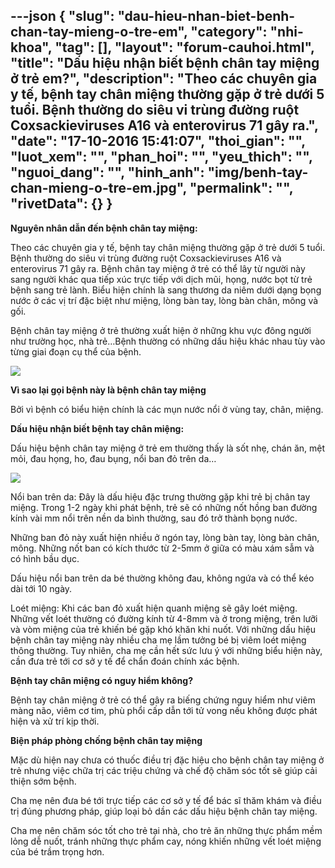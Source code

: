 ---json
{
    "slug": "dau-hieu-nhan-biet-benh-chan-tay-mieng-o-tre-em",
    "category": "nhi-khoa",
    "tag": [],
    "layout": "forum-cauhoi.html",
    "title": "Dấu hiệu nhận biết bệnh chân tay miệng ở trẻ em?",
    "description": "Theo các chuyên gia y tế, bệnh tay chân miệng thường gặp ở trẻ dưới 5 tuổi. Bệnh thường do siêu vi trùng đường ruột Coxsackieviruses A16 và enterovirus 71 gây ra.",
    "date": "17-10-2016 15:41:07",
    "thoi_gian": "",
    "luot_xem": "",
    "phan_hoi": "",
    "yeu_thich": "",
    "nguoi_dang": "",
    "hinh_anh": "img/benh-tay-chan-mieng-o-tre-em.jpg",
    "permalink": "",
    "rivetData": {}
}
---
**Nguyên nhân dẫn đến bệnh chân tay miệng:**

Theo các chuyên gia y tế, bệnh tay chân miệng thường gặp ở trẻ dưới 5 tuổi. Bệnh thường do siêu vi trùng đường ruột Coxsackieviruses A16 và enterovirus 71 gây ra. Bệnh chân tay miệng ở trẻ có thể lây từ người này sang người khác qua tiếp xúc trực tiếp với dịch mũi, họng, nước bọt từ trẻ bệnh sang trẻ lành. Biểu hiện chính là sang thương da niêm dưới dạng bọng nước ở các vị trí đặc biệt như miệng, lòng bàn tay, lòng bàn chân, mông và gối.

Bệnh chân tay miệng ở trẻ thường xuất hiện ở những khu vực đông người như trường học, nhà trẻ…Bệnh thường có những dấu hiệu khác nhau tùy vào từng giai đoạn cụ thể của bệnh.

![](http://medihub-forum.vinaas.com/img/benh-tay-chan-mieng-o-tre-em.jpg)

**Vì sao lại gọi bệnh này là bệnh chân tay miệng**

Bởi vì bệnh có biểu hiện chính là các mụn nước nổi ở vùng tay, chân, miệng.

**Dấu hiệu nhận biết bệnh tay chân miệng:**

Dấu hiệu bệnh chân tay miệng ở trẻ em thường thấy là sốt nhẹ, chán ăn, mệt mỏi, đau họng, ho, đau bụng, nổi ban đỏ trên da…

![](http://medihub-forum.vinaas.com/img/taychanmieng.jpg)

Nổi ban trên da: Đây là dấu hiệu đặc trưng thường gặp khi trẻ bị chân tay miệng. Trong 1-2 ngày khi phát bệnh, trẻ sẽ có những nốt hồng ban đường kính vài mm nổi trên nền da bình thường, sau đó trở thành bọng nước.

Những ban đỏ này xuất hiện nhiều ở ngón tay, lòng bàn tay, lòng bàn chân, mông. Những nốt ban có kích thước từ 2-5mm ở giữa có màu xám sẫm và có hình bầu dục.

Dấu hiệu nổi ban trên da bé thường không đau, không ngứa và có thể kéo dài tới 10 ngày.

Loét miệng: Khi các ban đỏ xuất hiện quanh miệng sẽ gây loét miệng. Những vết loét thường có đường kính từ 4-8mm và ở trong miệng, trên lưỡi và vòm miệng của trẻ khiến bé gặp khó khăn khi nuốt. Với những dấu hiệu bệnh chân tay miệng này nhiều cha mẹ lầm tưởng bé bị viêm loét miệng thông thường. Tuy nhiên, cha mẹ cần hết sức lưu ý với những biểu hiện này, cần đưa trẻ tới cơ sở y tế để chẩn đoán chính xác bệnh.

**Bệnh tay chân miệng có nguy hiểm không?**

Bệnh tay chân miệng ở trẻ có thể gây ra biếng chứng nguy hiểm như viêm màng não, viêm cơ tim, phù phổi cấp dẫn tới tử vong nếu không được phát hiện và xử trí kịp thời.

**Biện pháp phòng chống bệnh chân tay miệng**

Mặc dù hiện nay chưa có thuốc điều trị đặc hiệu cho bệnh chân tay miệng ở trẻ nhưng việc chữa trị các triệu chứng và chế độ chăm sóc tốt sẽ giúp cải thiện sớm bệnh.

Cha mẹ nên đưa bé tới trực tiếp các cơ sở y tế để bác sĩ thăm khám và điều trị đúng phương pháp, giúp loại bỏ dần các dấu hiệu bệnh chân tay miệng.

Cha mẹ nên chăm sóc tốt cho trẻ tại nhà, cho trẻ ăn những thực phẩm mềm lỏng dễ nuốt, tránh những thực phẩm cay, nóng khiến những vết loét miệng của bé trầm trọng hơn.